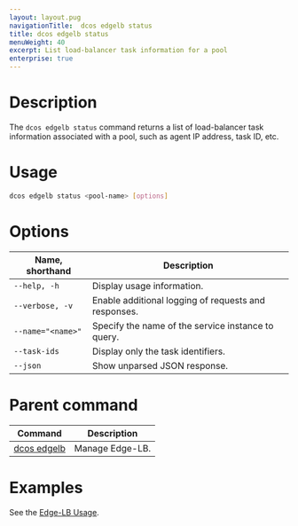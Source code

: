 ```yaml
---
layout: layout.pug
navigationTitle:  dcos edgelb status
title: dcos edgelb status
menuWeight: 40
excerpt: List load-balancer task information for a pool
enterprise: true
---
```


# Description
The `dcos edgelb status` command returns a list of load-balancer task information associated with a pool, such as agent IP address, task ID, etc.

# Usage

```bash
dcos edgelb status <pool-name> [options]
```

# Options

| Name, shorthand | Description |
|-----------------|-------------|
| `--help, -h`   | Display usage information. |
| `--verbose, -v`   | Enable additional logging of requests and responses. |
| `--name="<name>"`   | Specify the name of the service instance to query. |
| `--task-ids` | Display only the task identifiers. |
| `--json` | Show unparsed JSON response. |

# Parent command

| Command | Description |
|---------|-------------|
| [dcos edgelb](../../cli-reference/) |  Manage Edge-LB. |

# Examples

See the [Edge-LB Usage](../../usage/).
